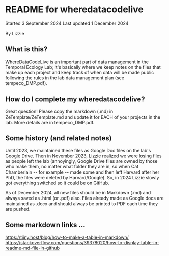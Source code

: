 # README for wheredatacodelive
Started 3 September 2024
Last updated 1 December 2024

By Lizzie

## What is this?
WhereDataCodeLive is an important part of data management in the Temporal Ecology Lab; it's basically where we keep notes on the files that make up each project and keep track of when data will be made public following the rules in the lab data management plan (see tempeco_DMP.pdf). 

## How do I complete my wheredatacodelive?
Great question! Please copy the markdown (.md) in ZeTemplate/ZeTemplate.md and update it for EACH of your projects in the lab. More details are in tempeco_DMP.pdf. 

## Some history (and related notes)
Until 2023, we maintained these files as Google Doc files on the lab's Google Drive. Then in November 2023, Lizzie realized we were losing files as people left the lab (annoyingly, Google Drive files are owned by those who make them, no matter what folder they are in, so when Cat Chamberlain -- for example -- made some and then left Harvard after her PhD, the files were deleted by Harvard/Google). So, in 2024 Lizzie slowly got everything switched so it could be on GitHub. 

As of December 2024, all new files should be in Markdown (.md) and always saved as .html (or .pdf) also. Files already made as Google docs are maintained as .docx and should always be printed to PDF each time they are pushed. 

## Some markdown links ... 
https://tiiny.host/blog/how-to-make-a-table-in-markdown/
https://stackoverflow.com/questions/39378020/how-to-display-table-in-readme-md-file-in-github
